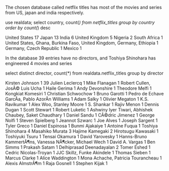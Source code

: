 The chosen database called netflix titles has most of the movies and series from US, japan and india respectively.

use realdata;
select country, count(*)
from netflix_titles 
group by country
order by count(*) desc  

United States	17
Japan	13
India	6
United Kingdom	5
Nigeria	2
South Africa	1
United States, Ghana, Burkina Faso, United Kingdom, Germany, Ethiopia	1
Germany, Czech Republic	1
Mexico	1



In the database 39 entries have no directors, and Toshiya Shinohara	has engineered 4 movies and series

select distinct director, count(*)
from realdata.netflix_titles
group by director

Kirsten Johnson	1
	39
Julien Leclercq	1
Mike Flanagan	1
Robert Cullen, JosÃ© Luis Ucha	1
Haile Gerima	1
Andy Devonshire	1
Theodore Melfi	1
Kongkiat Komesiri	1
Christian Schwochow	1
Bruno Garotti	1
Pedro de Echave GarcÃ­a, Pablo AzorÃ­n Williams	1
Adam Salky	1
Olivier Megaton	1
K.S. Ravikumar	1
Alex Woo, Stanley Moore	1
S. Shankar	1
Rajiv Menon	1
Dennis Dugan	1
Scott Stewart	1
Robert Luketic	1
Ashwiny Iyer Tiwari, Abhishek Chaubey, Saket Chaudhary	1
Daniel Sandu	1
CÃ©dric Jimenez	1
George Nolfi	1
Steven Spielberg	1
Jeannot Szwarc	1
Joe Alves	1
Joseph Sargent	1
Tyler Greco	1
Daniel Espinosa	1
Bunmi Ajakaiye	1
Antoine Fuqua	1
Toshiya Shinohara	4
Masahiko Murata	3
Hajime Kamegaki	2
Hirotsugu Kawasaki	1
Toshiyuki Tsuru	1
Tensai Okamura	1
David Yarovesky	1
Hanns-Bruno KammertÃ¶ns, Vanessa NÃ¶cker, Michael Wech	1
David A. Vargas	1
Ben Simms	1
Prakash Satam	1
Delhiprasad Deenadayalan	2
Tomer Eshed	1
Cedric Nicolas-Troyan	1
JJC Skillz, Funke Akindele	1
Thomas Sieben	1
Marcus Clarke	1
Alice Waddington	1
Mona Achache, Patricia Tourancheau	1
Alexis AlmstrÃ¶m	1
Raja Gosnell	1
Stephen Kijak	1